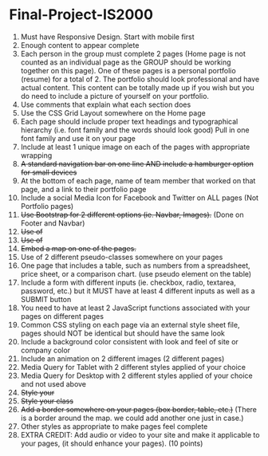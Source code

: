 # Final-Project-IS2000

1. Must have Responsive Design. Start with mobile first
2. Enough content to appear complete
3. Each person in the group must complete 2 pages (Home page is not counted as an individual page as the GROUP should be working together on this page).  One of these pages is a personal portfolio (resume) for a total of 2. The portfolio should look professional and have actual content. This content can be totally made up if you wish but you do need to include a picture of yourself on your portfolio.
4. Use comments that explain what each section does
5. Use the CSS Grid Layout somewhere on the Home page
6. Each page should include proper text headings and typographical hierarchy (i.e. font family and the words should look good)
   Pull in one font family and use it on your page
7. Include at least 1 unique image on each of the pages with appropriate wrapping
8. ~~A standard navigation bar on one line AND include a hamburger option for small devices~~
9. At the bottom of each page, name of team member that worked on that page, and a link to their portfolio page
10. Include a social Media Icon for Facebook and Twitter on ALL pages (Not Portfolio pages)
11. ~~Use Bootstrap for 2 different options (ie. Navbar, Images).~~ (Done on Footer and Navbar)
12. ~~Use of <id>~~
13. ~~Use of <class>~~
14. ~~Embed a map on one of the pages.~~
15. Use of 2 different pseudo-classes somewhere on your pages 
16. One page that includes a table, such as numbers from a spreadsheet, price sheet, or a comparison chart. (use pseudo element on the table)
17. Include a form with different inputs (ie. checkbox, radio, textarea, password, etc.) but it MUST have at least 4 different inputs as well as a SUBMIT button
18. You need to have at least 2 JavaScript functions associated with your pages on different pages
19. Common CSS styling on each page via an external style sheet file, pages should NOT be identical but should have the same look
20. Include a background color consistent with look and feel of site or company color
21. Include an animation on 2 different images (2 different pages)
22. Media Query for Tablet with 2 different styles applied of your choice
23. Media Query for Desktop with 2 different styles applied of your choice and not used above
24. ~~Style your <div>~~
25. ~~Style your class~~
26. ~~Add a border somewhere on your pages (box border, table, etc.)~~ (There is a border around the map. we could add another one just in case.)
27. Other styles as appropriate to make pages feel complete
28. EXTRA CREDIT: Add audio or video to your site and make it applicable to your pages, (it should enhance your pages). (10 points)
